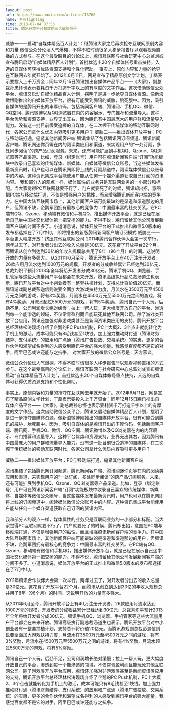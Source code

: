 ```yaml
---
layout: post
url: https://www.huxiu.com/article/16768
name: 李燕fighting
time: 2013-07-04 07:53
title: 腾讯开放平台释放的三大威胁信号
---
```

威胁一——启动“自媒体精品百人计划”：继腾讯大家之后再次抢夺互联网原创内容和力量 微信公众分论坛人气爆棚，不得不临时请很多人移步报告厅以观看视频直播的方式参与。在这个最受瞩目的分论坛上，腾讯互联网与社会研究中心总监刘彧宣布腾讯启动“自媒体精品百人计划”，首批优选出20个自媒体帐号重点扶持，入选的自媒体可获得优质资源支持和个性化帮助。 事实上，原创内容和力量的抢夺在互联网去年就开始了。2012年6月11日，网易宣布了精品原创文学计划，丁磊表示要投入上千万资金；同年12月15日腾讯推出自媒体产品平台——《大家》，副总裁孙忠怀也表示要耗资千万打造千字以上的有厚度的文字作品。这次借助微信公众平台，腾讯又启动自媒体精品百人计划，摆明了是进一步抢夺自媒体资源。像新浪微博刚推出的自媒体开放平台，很有可能受到腾讯的威胁，胎死腹中。因为，吸引自媒体的是腾讯开出的丰厚价码，包括新闻客户端、腾讯网、手机QQ、微信、QQ空间、腾讯微博以及QQ浏览器在内的内容展示、专门推荐和流量导入。这种平台优势和资源支持，业界无出其右，因为腾讯有中国最庞大的用户群和流量导入能力。没有这一批目前很受追捧的自媒体，在二次榨干传统媒体的移动互联网时代，各家公司拿什么优质内容吸引更多用户？ 威胁二——推出媒体开放平台：PC与移动端打通，逼紧其他新闻客户端 腾讯集结了包括腾讯网订阅频道、腾讯新闻客户端、腾讯网迷你页等在内的阅读类应用和渠道，来实现用户的“一处订阅，多处同步阅读”的跨产品订阅服务。未来，还有可能扩展到手机QQ、Qzone、QQ浏览器等产品渠道。比如，登录（绑定账号）用户可在腾讯新闻客户端“订阅”功能板块中收录自己喜欢的传统媒体、新媒体、自媒体等微信公众账号，当这些媒体发布最新资讯时，用户也可以在腾讯网即将上线的订阅频道中，阅读媒体微信公众账号中的内容。这种资讯集成平台能使用户能从任何一个媒介渠道获取自己订阅的资讯内容。 我和部分人的观点一样，媒体属性的业务只是互联网业务的一小部分和标配。当大家觉得PC互联网就要不行了，门户就要死了的时候，腾讯却出招，意图把PC端与移动端打通，不仅是增强用户的黏性，而且增强腾讯新闻客户端的竞争力。在中国大陆互联网市场上，其他新闻客户端可能最缺的是渠道和渠道那边的用户，但腾讯不缺，企鹅军团拥有最核心的竞争力：中国最丰富的社交关系。它PC端有QQ、Qzone，移动端有微信和手机QQ，推出媒体开放平台，就是已经在展示自己坐中国社交化媒体第一把交椅的能力。不得不说，腾讯留给其他公司发展新闻客户端的时间不多了。小道消息说，媒体开放平台的正式推出和微信5.0版本的发布都选择在了7月中旬。 即将推出的新版腾讯新闻客户端订阅模式 威胁三——平台更大幅度开放：挤压其他互联网公司 2011年腾讯合作伙伴大会第一次举行，两年过去了，对开发者分出去的收入总量是30亿元。这花费了开放平台22个月。而腾讯从创立到达到30亿的年收入规模总共用了8年（96个月）的时间。这说明开放的力量有多强大。 从2011年6月至今，腾讯开放平台上有40万注册开发者，26款应用月流水达到1000万元的规模，开发者的分成收益累计已经达到30亿元，总裁刘炽平预计2013年全年将给开发者分成30亿元。腾讯手机QQ、浏览器、手机管家等这些大流量用户平台都会在未来开放。腾讯高级执行副总裁汤道生也表示，腾讯开放平台对中小创业者有一整套扶植计划，支持总计将价值20亿元。而腾讯游戏副总裁彭迦信则说要全面加大游戏扶持力度，月流水在3500万元至4500万元之间的游戏，将有3%奖励，月流水在4500万元至5500万元之间的游戏，将有4%奖励，月流水超过5500万元的游戏，将有5%奖励。 腾讯自己一个人玩，后劲不足，公司利润增长绝对缓慢；拉上一帮人玩，更大幅度开放自己的平台，渗透到每一个能渗透的领域，不仅常青盈利而且能玩死其他互联网公司。除了游戏类开放平台应用，腾讯还加强对非游戏类甚至是新闻资讯类应用的支持，腾讯开放平台总经理林松涛现场介绍了企鹅的PC Push机制，PC上大概2、3个点击就能转化为手机上的激活，成本可能只有8毛钱甚至1块钱。加上强力推动财付通（腾讯财务结算、支付系统）的应用和广点通（腾讯广告投放、交易系统）的实惠，更多的合作伙伴和渴望成名得利的人感受到腾讯平台的强大能量。我感觉百度都不是它的对手，阿里巴巴或许还能与之抗争。 对大家开放的微信公众账号是：天方燕谈。

微信公众分论坛人气爆棚，不得不临时请很多人移步报告厅以观看视频直播的方式参与。在这个最受瞩目的分论坛上，腾讯互联网与社会研究中心总监刘彧宣布腾讯启动“自媒体精品百人计划”，首批优选出20个自媒体帐号重点扶持，入选的自媒体可获得优质资源支持和个性化帮助。

事实上，原创内容和力量的抢夺在互联网去年就开始了。2012年6月11日，网易宣布了精品原创文学计划，丁磊表示要投入上千万资金；同年12月15日腾讯推出自媒体产品平台——《大家》，副总裁孙忠怀也表示要耗资千万打造千字以上的有厚度的文字作品。这次借助微信公众平台，腾讯又启动自媒体精品百人计划，摆明了是进一步抢夺自媒体资源。像新浪微博刚推出的自媒体开放平台，很有可能受到腾讯的威胁，胎死腹中。因为，吸引自媒体的是腾讯开出的丰厚价码，包括新闻客户端、腾讯网、手机QQ、微信、QQ空间、腾讯微博以及QQ浏览器在内的内容展示、专门推荐和流量导入。这种平台优势和资源支持，业界无出其右，因为腾讯有中国最庞大的用户群和流量导入能力。没有这一批目前很受追捧的自媒体，在二次榨干传统媒体的移动互联网时代，各家公司拿什么优质内容吸引更多用户？

威胁二——推出媒体开放平台：PC与移动端打通，逼紧其他新闻客户端

腾讯集结了包括腾讯网订阅频道、腾讯新闻客户端、腾讯网迷你页等在内的阅读类应用和渠道，来实现用户的“一处订阅，多处同步阅读”的跨产品订阅服务。未来，还有可能扩展到手机QQ、Qzone、QQ浏览器等产品渠道。比如，登录（绑定账号）用户可在腾讯新闻客户端“订阅”功能板块中收录自己喜欢的传统媒体、新媒体、自媒体等微信公众账号，当这些媒体发布最新资讯时，用户也可以在腾讯网即将上线的订阅频道中，阅读媒体微信公众账号中的内容。这种资讯集成平台能使用户能从任何一个媒介渠道获取自己订阅的资讯内容。

我和部分人的观点一样，媒体属性的业务只是互联网业务的一小部分和标配。当大家觉得PC互联网就要不行了，门户就要死了的时候，腾讯却出招，意图把PC端与移动端打通，不仅是增强用户的黏性，而且增强腾讯新闻客户端的竞争力。在中国大陆互联网市场上，其他新闻客户端可能最缺的是渠道和渠道那边的用户，但腾讯不缺，企鹅军团拥有最核心的竞争力：中国最丰富的社交关系。它PC端有QQ、Qzone，移动端有微信和手机QQ，推出媒体开放平台，就是已经在展示自己坐中国社交化媒体第一把交椅的能力。不得不说，腾讯留给其他公司发展新闻客户端的时间不多了。小道消息说，媒体开放平台的正式推出和微信5.0版本的发布都选择在了7月中旬。

2011年腾讯合作伙伴大会第一次举行，两年过去了，对开发者分出去的收入总量是30亿元。这花费了开放平台22个月。而腾讯从创立到达到30亿的年收入规模总共用了8年（96个月）的时间。这说明开放的力量有多强大。

从2011年6月至今，腾讯开放平台上有40万注册开发者，26款应用月流水达到1000万元的规模，开发者的分成收益累计已经达到30亿元，总裁刘炽平预计2013年全年将给开发者分成30亿元。腾讯手机QQ、浏览器、手机管家等这些大流量用户平台都会在未来开放。腾讯高级执行副总裁汤道生也表示，腾讯开放平台对中小创业者有一整套扶植计划，支持总计将价值20亿元。而腾讯游戏副总裁彭迦信则说要全面加大游戏扶持力度，月流水在3500万元至4500万元之间的游戏，将有3%奖励，月流水在4500万元至5500万元之间的游戏，将有4%奖励，月流水超过5500万元的游戏，将有5%奖励。

腾讯自己一个人玩，后劲不足，公司利润增长绝对缓慢；拉上一帮人玩，更大幅度开放自己的平台，渗透到每一个能渗透的领域，不仅常青盈利而且能玩死其他互联网公司。除了游戏类开放平台应用，腾讯还加强对非游戏类甚至是新闻资讯类应用的支持，腾讯开放平台总经理林松涛现场介绍了企鹅的PC Push机制，PC上大概2、3个点击就能转化为手机上的激活，成本可能只有8毛钱甚至1块钱。加上强力推动财付通（腾讯财务结算、支付系统）的应用和广点通（腾讯广告投放、交易系统）的实惠，更多的合作伙伴和渴望成名得利的人感受到腾讯平台的强大能量。我感觉百度都不是它的对手，阿里巴巴或许还能与之抗争。

